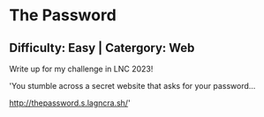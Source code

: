 # The Password

## Difficulty: Easy | Catergory: Web
Write up for my challenge in LNC 2023!

'You stumble across a secret website that asks for your password...

http://thepassword.s.lagncra.sh/'
